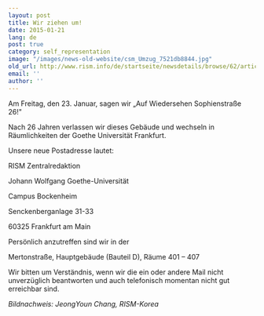 ```yaml
---
layout: post
title: Wir ziehen um!
date: 2015-01-21
lang: de
post: true
category: self_representation
image: "/images/news-old-website/csm_Umzug_7521db8844.jpg"
old_url: http://www.rism.info/de/startseite/newsdetails/browse/62/article/64/were-moving.html
email: ''
author: ''
---
```


Am Freitag, den 23. Januar, sagen wir „Auf Wiedersehen Sophienstraße 26!"

Nach 26 Jahren verlassen wir dieses Gebäude und wechseln in Räumlichkeiten der Goethe Universität Frankfurt.


Unsere neue Postadresse lautet:

RISM Zentralredaktion

Johann Wolfgang Goethe-Universität

Campus Bockenheim

Senckenberganlage 31-33

60325 Frankfurt am Main


Persönlich anzutreffen sind wir in der

Mertonstraße, Hauptgebäude (Bauteil D), Räume 401 – 407


Wir bitten um Verständnis, wenn wir die ein oder andere Mail nicht unverzüglich beantworten und auch telefonisch momentan nicht gut erreichbar sind.

_Bildnachweis: JeongYoun Chang, RISM-Korea_

